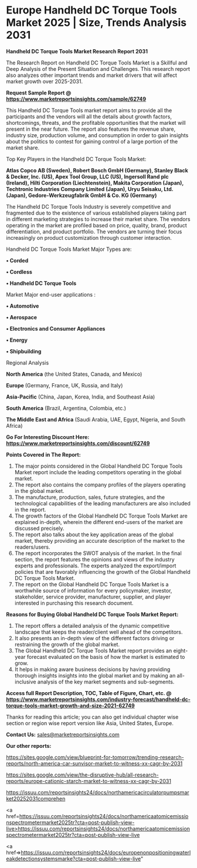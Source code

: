  # Europe Handheld DC Torque Tools Market 2025 | Size, Trends Analysis 2031

<strong>Handheld DC Torque Tools Market Research Report 2031</strong>

The Research Report on Handheld DC Torque Tools Market is a Skillful and Deep Analysis of the Present Situation and Challenges. This research report also analyzes other important trends and market drivers that will affect market growth over 2025-2031.

<strong>Request Sample Report @ <a href=https://www.marketreportsinsights.com/sample/62749>https://www.marketreportsinsights.com/sample/62749</a></strong>

This Handheld DC Torque Tools market report aims to provide all the participants and the vendors will all the details about growth factors, shortcomings, threats, and the profitable opportunities that the market will present in the near future. The report also features the revenue share, industry size, production volume, and consumption in order to gain insights about the politics to contest for gaining control of a large portion of the market share.

Top Key Players in the Handheld DC Torque Tools Market:

<strong>Atlas Copco AB (Sweden), Robert Bosch GmbH (Germany), Stanley Black & Decker, Inc. (US), Apex Tool Group, LLC (US), Ingersoll Rand plc (Ireland), Hilti Corporation (Liechtenstein), Makita Corporation (Japan), Techtronic Industries Company Limited (Japan), Uryu Seisaku, Ltd. (Japan), Gedore-Werkzeugfabrik GmbH & Co. KG (Germany)</strong>

The Handheld DC Torque Tools Industry is severely competitive and fragmented due to the existence of various established players taking part in different marketing strategies to increase their market share. The vendors operating in the market are profiled based on price, quality, brand, product differentiation, and product portfolio. The vendors are turning their focus increasingly on product customization through customer interaction.

Handheld DC Torque Tools Market Major Types are:

<strong>• Corded

• Cordless

• Handheld DC Torque Tools</strong>

Market Major end-user applications :

<strong>• Automotive

• Aerospace

• Electronics and Consumer Appliances

• Energy

• Shipbuilding</strong>

Regional Analysis

</u><strong><b>North America</b></strong> (the United States, Canada, and Mexico)

<strong><b>Europe </b></strong>(Germany, France, UK, Russia, and Italy)

<strong><b>Asia-Pacific</b></strong> (China, Japan, Korea, India, and Southeast Asia)

<strong><b>South America</b></strong> (Brazil, Argentina, Colombia, etc.)

<strong><b>The Middle East and Africa</b></strong> (Saudi Arabia, UAE, Egypt, Nigeria, and South Africa)

<strong>Go For Interesting Discount Here: <a href=https://www.marketreportsinsights.com/discount/62749>https://www.marketreportsinsights.com/discount/62749</a></strong>

<strong>Points Covered in The Report:</strong>
<ol>
  <li>The major points considered in the Global Handheld DC Torque Tools Market report include the leading competitors operating in the global market.</li>
  <li>The report also contains the company profiles of the players operating in the global market.</li>
  <li>The manufacture, production, sales, future strategies, and the technological capabilities of the leading manufacturers are also included in the report.</li>
  <li>The growth factors of the Global Handheld DC Torque Tools Market are explained in-depth, wherein the different end-users of the market are discussed precisely.</li>
  <li>The report also talks about the key application areas of the global market, thereby providing an accurate description of the market to the readers/users.</li>
  <li>The report incorporates the SWOT analysis of the market. In the final section, the report features the opinions and views of the industry experts and professionals. The experts analyzed the export/import policies that are favorably influencing the growth of the Global Handheld DC Torque Tools Market.</li>
  <li>The report on the Global Handheld DC Torque Tools Market is a worthwhile source of information for every policymaker, investor, stakeholder, service provider, manufacturer, supplier, and player interested in purchasing this research document.</li>
</ol>
<strong>Reasons for Buying Global Handheld DC Torque Tools Market Report:</strong>

<ol>
  <li>The report offers a detailed analysis of the dynamic competitive landscape that keeps the reader/client well ahead of the competitors.</li>
  <li>It also presents an in-depth view of the different factors driving or restraining the growth of the global market.</li>
  <li>The Global Handheld DC Torque Tools Market report provides an eight-year forecast evaluated on the basis of how the market is estimated to grow.</li>
  <li>It helps in making aware business decisions by having providing thorough insights insights into the global market and by making an all-inclusive analysis of the key market segments and sub-segments.</li>
</ol>
<strong>Access full Report Description, TOC, Table of Figure, Chart, etc. @ <a href=https://www.marketreportsinsights.com/industry-forecast/handheld-dc-torque-tools-market-growth-and-size-2021-62749>https://www.marketreportsinsights.com/industry-forecast/handheld-dc-torque-tools-market-growth-and-size-2021-62749</a></strong>


Thanks for reading this article; you can also get individual chapter wise section or region wise report version like Asia, United States, Europe.

<strong>Contact Us:</strong>
sales@marketreportsinsights.com

<strong>Our other reports:</strong>

<a href=https://sites.google.com/view/blueprint-for-tomorrow/trending-research-reports/north-america-car-sunvisor-market-to-witness-xx-cagr-by-2031>https://sites.google.com/view/blueprint-for-tomorrow/trending-research-reports/north-america-car-sunvisor-market-to-witness-xx-cagr-by-2031</a>

<a href=https://sites.google.com/view/the-disruptive-hub/all-research-reports/europe-cationic-starch-market-to-witness-xx-cagr-by-2031>https://sites.google.com/view/the-disruptive-hub/all-research-reports/europe-cationic-starch-market-to-witness-xx-cagr-by-2031</a>

<a href=https://issuu.com/reportsinsights24/docs/northamericacirculatorpumpsmarket20252031comprehen>https://issuu.com/reportsinsights24/docs/northamericacirculatorpumpsmarket20252031comprehen</a>

<a href=https://issuu.com/reportsinsights24/docs/northamericaatomicemissionspectrometermarket2025tr?cta=post-publish-view-live>https://issuu.com/reportsinsights24/docs/northamericaatomicemissionspectrometermarket2025tr?cta=post-publish-view-live</a>

<a href=>https://issuu.com/reportsinsights24/docs/europenonpositioningwaterleakdetectionsystemsmarke?cta=post-publish-view-live</a>"
